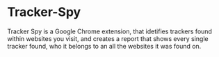 # Tracker-Spy
Tracker Spy is a Google Chrome extension, that idetifies trackers found within websites you visit, and creates a report that shows every single tracker found, who it belongs to an all the websites it was found on.
